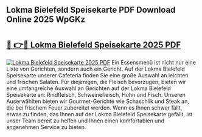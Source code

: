 ## Lokma Bielefeld Speisekarte PDF Download Online 2025 WpGKz

# <h2><a href="http://gc6ltgh.nevu.top/?p=Lokma+Bielefeld+Speisekarte">🔗 👉🔴 Lokma Bielefeld Speisekarte 2025 PDF</a></h2>

[![Lokma Bielefeld Speisekarte 2025 PDF](https://i.imgur.com/dBaPXMq.png)](http://gc6ltgh.nevu.top/?p=Lokma+Bielefeld+Speisekarte)
Ein Essensmenü ist nicht nur eine Liste von Gerichten, sondern auch ein Gericht. Auf der Lokma Bielefeld Speisekarte unserer Cafeteria finden Sie eine große Auswahl an leichten und frischen Salaten. Für diejenigen, die Fleisch bevorzugen, bieten wir eine umfangreiche Auswahl an Gerichten auf der Lokma Bielefeld Speisekarte an: Rindfleisch, Schweinefleisch, Huhn und Fisch. Unseren Auserwählten bieten wir Gourmet-Gerichte wie Schaschlik und Steak an, die bei frischem Feuer zubereitet werden. Wenn es Ihnen schwer fällt, etwas zu finden, das Ihnen auf der Lokma Bielefeld Speisekarte gefällt, ist unser Team bereit zu helfen und Ihnen einen komfortablen und angenehmen Service zu bieten.

